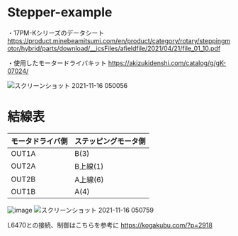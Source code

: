 # Stepper-example

・17PM-Kシリーズのデータシート
https://product.minebeamitsumi.com/en/product/category/rotary/steppingmotor/hybrid/parts/download/__icsFiles/afieldfile/2021/04/21/file_01_10.pdf

・使用したモータードライバキット
https://akizukidenshi.com/catalog/g/gK-07024/

![スクリーンショット 2021-11-16 050056](https://user-images.githubusercontent.com/69525051/141846927-6b867b9e-926a-4948-9259-64cab569e797.png)

# 結線表
| モータドライバ側 | ステッピングモータ側 |
| ---------------- | -------------------- |
| OUT1A            | B(3)               |
| OUT2A            | B上線(1)           |
| OUT2B            | A上線(6)               |
| OUT1B            | A(4)                 |

![image](https://user-images.githubusercontent.com/69525051/141849174-68a484d1-c9bb-4271-92b6-bd1a4ef6128a.png)
![スクリーンショット 2021-11-16 050759](https://user-images.githubusercontent.com/69525051/141846934-1fb32b27-735f-49be-a0fb-f3589adf8ae5.png)

L6470との接続、制御はこちらを参考に
https://kogakubu.com/?p=2918
